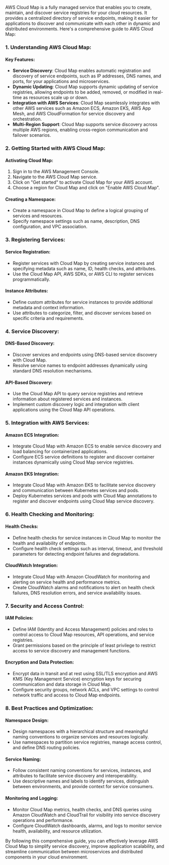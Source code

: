 AWS Cloud Map is a fully managed service that enables you to create, maintain, and discover service registries for your cloud resources. It provides a centralized directory of service endpoints, making it easier for applications to discover and communicate with each other in dynamic and distributed environments. Here's a comprehensive guide to AWS Cloud Map:

### 1. Understanding AWS Cloud Map:

#### Key Features:
- **Service Discovery**: Cloud Map enables automatic registration and discovery of service endpoints, such as IP addresses, DNS names, and ports, for your applications and microservices.
- **Dynamic Updating**: Cloud Map supports dynamic updating of service registries, allowing endpoints to be added, removed, or modified in real-time as resources scale up or down.
- **Integration with AWS Services**: Cloud Map seamlessly integrates with other AWS services such as Amazon ECS, Amazon EKS, AWS App Mesh, and AWS CloudFormation for service discovery and orchestration.
- **Multi-Region Support**: Cloud Map supports service discovery across multiple AWS regions, enabling cross-region communication and failover scenarios.

### 2. Getting Started with AWS Cloud Map:

#### Activating Cloud Map:
1. Sign in to the AWS Management Console.
2. Navigate to the AWS Cloud Map service.
3. Click on "Get started" to activate Cloud Map for your AWS account.
4. Choose a region for Cloud Map and click on "Enable AWS Cloud Map".

#### Creating a Namespace:
- Create a namespace in Cloud Map to define a logical grouping of services and resources.
- Specify namespace settings such as name, description, DNS configuration, and VPC association.

### 3. Registering Services:

#### Service Registration:
- Register services with Cloud Map by creating service instances and specifying metadata such as name, ID, health checks, and attributes.
- Use the Cloud Map API, AWS SDKs, or AWS CLI to register services programmatically.

#### Instance Attributes:
- Define custom attributes for service instances to provide additional metadata and context information.
- Use attributes to categorize, filter, and discover services based on specific criteria and requirements.

### 4. Service Discovery:

#### DNS-Based Discovery:
- Discover services and endpoints using DNS-based service discovery with Cloud Map.
- Resolve service names to endpoint addresses dynamically using standard DNS resolution mechanisms.

#### API-Based Discovery:
- Use the Cloud Map API to query service registries and retrieve information about registered services and instances.
- Implement custom discovery logic and integration with client applications using the Cloud Map API operations.

### 5. Integration with AWS Services:

#### Amazon ECS Integration:
- Integrate Cloud Map with Amazon ECS to enable service discovery and load balancing for containerized applications.
- Configure ECS service definitions to register and discover container instances dynamically using Cloud Map service registries.

#### Amazon EKS Integration:
- Integrate Cloud Map with Amazon EKS to facilitate service discovery and communication between Kubernetes services and pods.
- Deploy Kubernetes services and pods with Cloud Map annotations to register and discover endpoints using Cloud Map service discovery.

### 6. Health Checking and Monitoring:

#### Health Checks:
- Define health checks for service instances in Cloud Map to monitor the health and availability of endpoints.
- Configure health check settings such as interval, timeout, and threshold parameters for detecting endpoint failures and degradations.

#### CloudWatch Integration:
- Integrate Cloud Map with Amazon CloudWatch for monitoring and alerting on service health and performance metrics.
- Create CloudWatch alarms and notifications to alert on health check failures, DNS resolution errors, and service availability issues.

### 7. Security and Access Control:

#### IAM Policies:
- Define IAM (Identity and Access Management) policies and roles to control access to Cloud Map resources, API operations, and service registries.
- Grant permissions based on the principle of least privilege to restrict access to service discovery and management functions.

#### Encryption and Data Protection:
- Encrypt data in transit and at rest using SSL/TLS encryption and AWS KMS (Key Management Service) encryption keys for securing communication and data storage in Cloud Map.
- Configure security groups, network ACLs, and VPC settings to control network traffic and access to Cloud Map endpoints.

### 8. Best Practices and Optimization:

#### Namespace Design:
- Design namespaces with a hierarchical structure and meaningful naming conventions to organize services and resources logically.
- Use namespaces to partition service registries, manage access control, and define DNS routing policies.

#### Service Naming:
- Follow consistent naming conventions for services, instances, and attributes to facilitate service discovery and interoperability.
- Use descriptive names and labels to identify services, distinguish between environments, and provide context for service consumers.

#### Monitoring and Logging:
- Monitor Cloud Map metrics, health checks, and DNS queries using Amazon CloudWatch and CloudTrail for visibility into service discovery operations and performance.
- Configure CloudWatch dashboards, alarms, and logs to monitor service health, availability, and resource utilization.

By following this comprehensive guide, you can effectively leverage AWS Cloud Map to simplify service discovery, improve application scalability, and streamline communication between microservices and distributed components in your cloud environment.